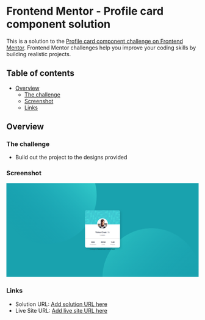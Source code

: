 # Frontend Mentor - Profile card component solution

This is a solution to the [Profile card component challenge on Frontend Mentor](https://www.frontendmentor.io/challenges/profile-card-component-cfArpWshJ). Frontend Mentor challenges help you improve your coding skills by building realistic projects. 

## Table of contents

- [Overview](#overview)
  - [The challenge](#the-challenge)
  - [Screenshot](#screenshot)
  - [Links](#links)

## Overview

### The challenge

- Build out the project to the designs provided

### Screenshot

![](./design/finished-project.png)

### Links

- Solution URL: [Add solution URL here](https://github.com/itsechi/profile-card-component-main)
- Live Site URL: [Add live site URL here](https://itsechi.github.io/profile-card-component-main/)
